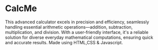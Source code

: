 # CalcMe
This advanced calculator excels in precision and efficiency, seamlessly handling essential arithmetic operations—addition, subtraction, multiplication, and division. With a user-friendly interface, it's a reliable solution for diverse everyday mathematical computations, ensuring quick and accurate results. Made using HTML,CSS & Javascript.
